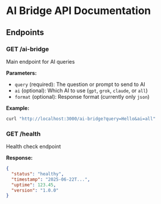 # AI Bridge API Documentation

## Endpoints

### GET /ai-bridge
Main endpoint for AI queries

**Parameters:**
- `query` (required): The question or prompt to send to AI
- `ai` (optional): Which AI to use (`gpt`, `grok`, `claude`, or `all`)
- `format` (optional): Response format (currently only `json`)

**Example:**
```bash
curl "http://localhost:3000/ai-bridge?query=Hello&ai=all"
```

### GET /health
Health check endpoint

**Response:**
```json
{
  "status": "healthy",
  "timestamp": "2025-06-22T...",
  "uptime": 123.45,
  "version": "1.0.0"
}
```